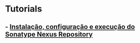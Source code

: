 # Tutorials
## - [Instalação, configuração e execução do Sonatype Nexus Repository](https://github.com/snuknu/Tutorials/blob/main/NEXUS-TUTORIAL.md)
